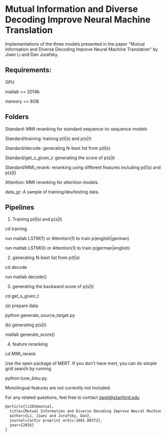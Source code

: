 # Mutual Information and Diverse Decoding Improve Neural Machine Translation

Implementations of the three models presented in the paper "Mutual Information and Diverse Decoding Improve Neural Machine Translation" by Jiwei Li and Dan Jurafsky.

## Requirements:
GPU 

matlab >= 2014b

memory >= 8GB


## Folders
Standard: MMI reranking for standard sequence-to-sequence models

Standard/training: training p(t|s) and p(s|t)

Standard/decode: generating N-best list from p(t|s)

Standard/get_s_given_t: generating the score of p(s|t) 

Standard/MMI_rerank: reranking using different features including p(t|s) and p(s|t)

Attention: MMI reranking for attention models. 

data_gr: A sample of training/dev/testing data.

## Pipelines
1. Training p(t|s) and p(s|t)

cd training

run matlab LSTM(1) or Attention(1) to train p(english|german)

run matlab LSTM(0) or Attention(1) to train p(german|english)

2. generating N-best list from p(t|s)

cd decode 

run matlab decode()

3. generating the backward score of p(s|t)

cd get_s_given_t

(a) prepare data

python generate_source_target.py 

(b) generating p(s|t)

matlab generate_score()

4. feature reranking

cd MMI_rerank

Use the open package of MERT. If you don't have mert, you can do simple grid search by running

python tune_bleu.py. 

Monolingual features are not currently not included.


For any related questions, feel free to contact jiweil@stanford.edu

```latex
@article{li2016mutual,
  title={Mutual Information and Diverse Decoding Improve Neural Machine Translation},
  author={Li, Jiwei and Jurafsky, Dan},
  journal={arXiv preprint arXiv:1601.00372},
  year={2016}
}

```
